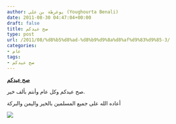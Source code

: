 ```yaml
---
author: يوغرطة بن علي (Youghourta Benali)
date: 2011-08-30 04:47:04+00:00
draft: false
title: صح عيدكم
type: post
url: /2011/08/%d8%b5%d8%ad-%d8%b9%d9%8a%d8%af%d9%83%d9%85-3/
categories:
- عام
tags:
- صح عيدكم
---
```


[**صح عيدكم**](https://www.it-scoop.com/2011/08/%D8%B5%D8%AD-%D8%B9%D9%8A%D8%AF%D9%83%D9%85-3/)


صح عيدكم وكل عام وأنتم بألف خير.

أعاده الله على جميع المسلمين بالخير واليمن والبركة

[![](%D8%B9%D9%8A%D8%AF%D9%83%D9%85-%D9%85%D8%A8%D8%A7%D8%B1%D9%83-1024x461.jpg)
](https://www.it-scoop.com/2011/08/%D8%B5%D8%AD-%D8%B9%D9%8A%D8%AF%D9%83%D9%85-3/)
